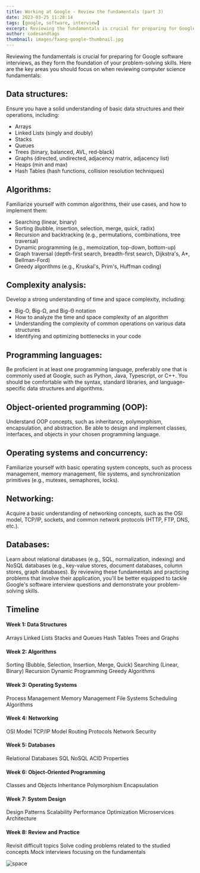 ```yaml
---
title: Working at Google - Review the fundamentals (part 3)
date: 2023-03-25 11:28:14
tags: [google, software, interview]
excerpt: Reviewing the fundamentals is crucial for preparing for Google software interviews, as they form the foundation of your problem-solving skills.
author: codesandtags
thumbnail: images/faang-google-thumbnail.jpg
---
```


Reviewing the fundamentals is crucial for preparing for Google software interviews, as they form the foundation of your problem-solving skills. Here are the key areas you should focus on when reviewing computer science fundamentals:

## Data structures:

Ensure you have a solid understanding of basic data structures and their operations, including:

- Arrays
- Linked Lists (singly and doubly)
- Stacks
- Queues
- Trees (binary, balanced, AVL, red-black)
- Graphs (directed, undirected, adjacency matrix, adjacency list)
- Heaps (min and max)
- Hash Tables (hash functions, collision resolution techniques)

## Algorithms:

Familiarize yourself with common algorithms, their use cases, and how to implement them:

- Searching (linear, binary)
- Sorting (bubble, insertion, selection, merge, quick, radix)
- Recursion and backtracking (e.g., permutations, combinations, tree traversal)
- Dynamic programming (e.g., memoization, top-down, bottom-up)
- Graph traversal (depth-first search, breadth-first search, Dijkstra's, A\*, Bellman-Ford)
- Greedy algorithms (e.g., Kruskal's, Prim's, Huffman coding)

## Complexity analysis:

Develop a strong understanding of time and space complexity, including:

- Big-O, Big-Ω, and Big-Θ notation
- How to analyze the time and space complexity of an algorithm
- Understanding the complexity of common operations on various data structures
- Identifying and optimizing bottlenecks in your code

## Programming languages:

Be proficient in at least one programming language, preferably one that is commonly used at Google, such as Python, Java, Typescript, or C++. You should be comfortable with the syntax, standard libraries, and language-specific data structures and algorithms.

## Object-oriented programming (OOP):

Understand OOP concepts, such as inheritance, polymorphism, encapsulation, and abstraction. Be able to design and implement classes, interfaces, and objects in your chosen programming language.

## Operating systems and concurrency:

Familiarize yourself with basic operating system concepts, such as process management, memory management, file systems, and synchronization primitives (e.g., mutexes, semaphores, locks).

## Networking:

Acquire a basic understanding of networking concepts, such as the OSI model, TCP/IP, sockets, and common network protocols (HTTP, FTP, DNS, etc.).

## Databases:

Learn about relational databases (e.g., SQL, normalization, indexing) and NoSQL databases (e.g., key-value stores, document databases, column stores, graph databases).
By reviewing these fundamentals and practicing problems that involve their application, you'll be better equipped to tackle Google's software interview questions and demonstrate your problem-solving skills.

## Timeline

#### Week 1: Data Structures

Arrays
Linked Lists
Stacks and Queues
Hash Tables
Trees and Graphs

#### Week 2: Algorithms

Sorting (Bubble, Selection, Insertion, Merge, Quick)
Searching (Linear, Binary)
Recursion
Dynamic Programming
Greedy Algorithms

#### Week 3: Operating Systems

Process Management
Memory Management
File Systems
Scheduling Algorithms

#### Week 4: Networking

OSI Model
TCP/IP Model
Routing Protocols
Network Security

#### Week 5: Databases

Relational Databases
SQL
NoSQL
ACID Properties

#### Week 6: Object-Oriented Programming

Classes and Objects
Inheritance
Polymorphism
Encapsulation

#### Week 7: System Design

Design Patterns
Scalability
Performance Optimization
Microservices Architecture

#### Week 8: Review and Practice

Revisit difficult topics
Solve coding problems related to the studied concepts
Mock interviews focusing on the fundamentals

![space](images/working-at-google-review-the-fundamentals-hero.jpg)
